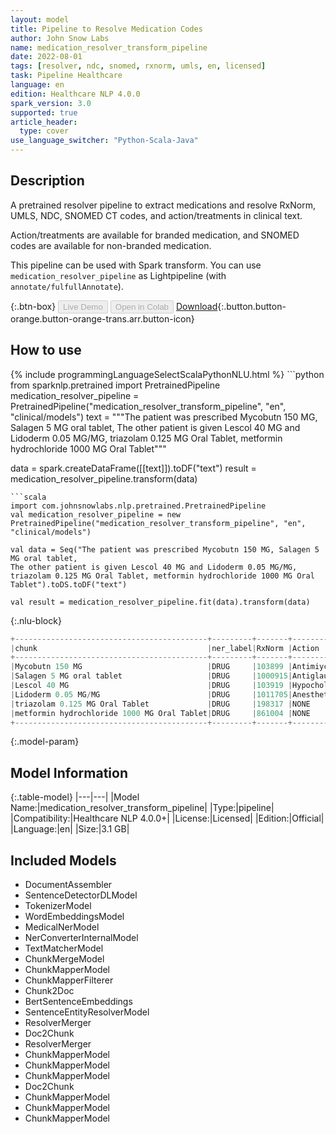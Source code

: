 ```yaml
---
layout: model
title: Pipeline to Resolve Medication Codes
author: John Snow Labs
name: medication_resolver_transform_pipeline
date: 2022-08-01
tags: [resolver, ndc, snomed, rxnorm, umls, en, licensed]
task: Pipeline Healthcare
language: en
edition: Healthcare NLP 4.0.0
spark_version: 3.0
supported: true
article_header:
  type: cover
use_language_switcher: "Python-Scala-Java"
---
```


## Description

A pretrained resolver pipeline to extract medications and resolve RxNorm, UMLS, NDC, SNOMED CT codes, and action/treatments in clinical text.

Action/treatments are available for branded medication, and SNOMED codes are available for non-branded medication.

This pipeline can be used with Spark transform. You can use `medication_resolver_pipeline` as Lightpipeline (with `annotate/fulfullAnnotate`).

{:.btn-box}
<button class="button button-orange" disabled>Live Demo</button>
<button class="button button-orange" disabled>Open in Colab</button>
[Download](https://s3.amazonaws.com/auxdata.johnsnowlabs.com/clinical/models/medication_resolver_transform_pipeline_en_4.0.0_3.0_1659378072648.zip){:.button.button-orange.button-orange-trans.arr.button-icon}

## How to use



<div class="tabs-box" markdown="1">
{% include programmingLanguageSelectScalaPythonNLU.html %}
```python
from sparknlp.pretrained import PretrainedPipeline
medication_resolver_pipeline = PretrainedPipeline("medication_resolver_transform_pipeline", "en", "clinical/models")
text = """The patient was prescribed Mycobutn 150 MG, Salagen 5 MG oral tablet, 
The other patient is given Lescol 40 MG and Lidoderm 0.05 MG/MG, triazolam 0.125 MG Oral Tablet, metformin hydrochloride 1000 MG Oral Tablet"""

data = spark.createDataFrame([[text]]).toDF("text")
result = medication_resolver_pipeline.transform(data)
```
```scala
import com.johnsnowlabs.nlp.pretrained.PretrainedPipeline
val medication_resolver_pipeline = new PretrainedPipeline("medication_resolver_transform_pipeline", "en", "clinical/models")

val data = Seq("The patient was prescribed Mycobutn 150 MG, Salagen 5 MG oral tablet, 
The other patient is given Lescol 40 MG and Lidoderm 0.05 MG/MG, triazolam 0.125 MG Oral Tablet, metformin hydrochloride 1000 MG Oral Tablet").toDS.toDF("text")

val result = medication_resolver_pipeline.fit(data).transform(data)
```

{:.nlu-block}
```python
+-------------------------------------------+---------+-------+-------------------+------------------------------------------+--------+---------+-----------+-------------+
|chunk                                      |ner_label|RxNorm |Action             |Treatment                                 |UMLS    |SNOMED_CT|NDC_Product|NDC_Package  |
+-------------------------------------------+---------+-------+-------------------+------------------------------------------+--------+---------+-----------+-------------+
|Mycobutn 150 MG                            |DRUG     |103899 |Antimiycobacterials|Infection                                 |C0353536|NONE     |00013-5301 |00013-5301-17|
|Salagen 5 MG oral tablet                   |DRUG     |1000915|Antiglaucomatous   |Cancer                                    |C0361693|NONE     |59212-0705 |59212-0705-10|
|Lescol 40 MG                               |DRUG     |103919 |Hypocholesterolemic|Heterozygous Familial Hypercholesterolemia|C0353573|NONE     |00078-0234 |00078-0234-05|
|Lidoderm 0.05 MG/MG                        |DRUG     |1011705|Anesthetic         |Pain                                      |C0875706|NONE     |00247-2129 |00247-2129-30|
|triazolam 0.125 MG Oral Tablet             |DRUG     |198317 |NONE               |NONE                                      |C0690642|373981005|00054-4858 |00054-4858-25|
|metformin hydrochloride 1000 MG Oral Tablet|DRUG     |861004 |NONE               |NONE                                      |C0978482|376701008|00093-7214 |00185-0221-01|
+-------------------------------------------+---------+-------+-------------------+------------------------------------------+--------+---------+-----------+-------------+

```
</div>

{:.model-param}
## Model Information

{:.table-model}
|---|---|
|Model Name:|medication_resolver_transform_pipeline|
|Type:|pipeline|
|Compatibility:|Healthcare NLP 4.0.0+|
|License:|Licensed|
|Edition:|Official|
|Language:|en|
|Size:|3.1 GB|

## Included Models

- DocumentAssembler
- SentenceDetectorDLModel
- TokenizerModel
- WordEmbeddingsModel
- MedicalNerModel
- NerConverterInternalModel
- TextMatcherModel
- ChunkMergeModel
- ChunkMapperModel
- ChunkMapperFilterer
- Chunk2Doc
- BertSentenceEmbeddings
- SentenceEntityResolverModel
- ResolverMerger
- Doc2Chunk
- ResolverMerger
- ChunkMapperModel
- ChunkMapperModel
- ChunkMapperModel
- Doc2Chunk
- ChunkMapperModel
- ChunkMapperModel
- ChunkMapperModel
